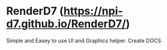 # RenderD7 (https://npi-d7.github.io/RenderD7/)
Simple and Easey to use UI and Graphics helper.
Create DOCS

